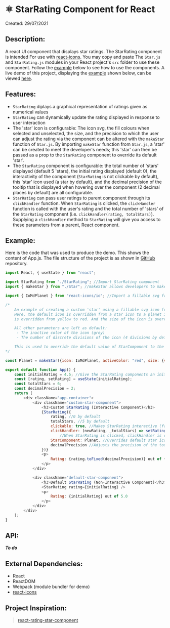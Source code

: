 # ⚛️ StarRating Component for React

Created: 29/07/2021

## Description: 

A react UI component that displays star ratings. The StarRating component is intended For use with [react-icons](https://react-icons.github.io/react-icons). You may copy and paste The `Star.js` and `StarRating.js` modules in your React project's `src` folder to use these component. Follow the 
[example](#example) below to see how to use the components. A live demo of this project, displaying the [example](#example) shown below, can be viewed [here](https://react-star-rating-demo.netlify.app).

## Features:
- `StarRating` diplays a graphical representation of ratings given as numerical values
- `StarRating` can dynamically update the rating displayed in response to user interaction
- The 'star' icon is configurable: The icon svg, the fill colours when selected and unselected, the size, and the precision to which the user can adjust the rating via the component can be altered with the `makeStar` function of `Star.js`. By importing `makeStar` function from `Star.js`, a 'star' can be created to meet the developer's needs; this 'star' can then be passed as a prop to the `StarRating` component to override its default 'star'.
- The `StarRating` component is configurable: the total number of 'stars' displayed (default 5 'stars), the initial rating displayed (default 0), the interactivity of the component (`StarRating` is not clickable by default), this 'star' icon used (a star by default), and the decimal precision of the tooltip that is displayed when hovering over the component (2 decimal places by default) are all configurable.
- `StarRating` can pass user ratings to parent component through its `clickHandler` function. When `StarRating` is clicked, the `clickHandler` function is called with the user's rating and the total number of 'stars' of the `StarRating` component (i.e. `clickHandler(rating, totalStars)`). Supplying a `clickHandler` method to `StarRating` will give you access to these parameters from a parent, React component.

## <a id="example"></a>Example:
Here is the code that was used to produce the demo. This shows the content of App.js. The file structure of the project is as shown in [GitHub](https://github.com/keano-robinson/react-star-rating) repository.

``` javascript
import React, { useState } from "react";

import StarRating from "./StarRating"; //Import StarRating component
import { makeStar } from "./Star"; //makeStar allows developers to make a custom 'star' icon

import { IoMdPlanet } from "react-icons/io"; //Import a fillable svg from react-icons to make a custom 'star'

/* 
    An example of creating a custom 'star' using a fillable svg icon from react-icons.
    Here, the default icon is overridden from a star icon to a planet icon. The color of the icon when it is active (i.e. selected)
    is overridden from yellow to red. And the size of the icon is overriden from 20px to 50px.

    All other parameters are left as default: 
     - The inactive color of the icon (grey) 
     - The number of discrete divisions of the icon (4 divisions by default, indicating that the user can adjust ratings in increments of 0.25)

    This is used to override the default value of StarComponent to the new 'star' icon, a planet icon.
*/

const Planet = makeStar({icon: IoMdPlanet, activeColor: "red", size: {value:"50", unit:"px"}, numberOfDivisions: 4});

export default function App() {
    const initialRating = 4.5; //Give the StarRating components an inital rating of 4.5 for demonstration purposes
    const [rating, setRating] = useState(initialRating); 
    const totalStars = 6;
    const decimalPrecision = 2;
    return (
        <div className="app-container">
            <div className="custom-star-component">
                <h3>Custom StarRating (Interactive Component)</h3>
                {StarRating({
                    rating, //0 by default
                    totalStars, //5 by default
                    clickable: true, //Makes StarRating interactive (false by default)
                    clickHandler: (newRating, _totalStars) => setRating(newRating), //Dynamically adjusts rating. These values are used in the paragraph below.
                        //When StarRating is clicked, clickHandler is called with the new rating and total number of 'stars' of the StarRating component
                    StarComponent: Planet, //Overrides default star icon with a planet icon (default: gold star with grey background)
                    decimalPrecision //Adjusts the precision of the tooltip, figures are given to 1 decimal place by default
                })}
                <p>
                    Rating: {rating.toFixed(decimalPrecision)} out of {totalStars.toFixed(decimalPrecision)}
                </p>
            </div>

            <div className="default-star-component">
                <h3>Default StarRating (Non-Interactive Component)</h3>
                <StarRating rating={initialRating} />
                <p>
                    Rating: {initialRating} out of 5.0
                </p>
            </div>
        </div>
    );
}
```
## API:
***To do***

## External Dependencies:
- React
- ReactDOM
- Webpack (module bundler for demo)
- [react-icons](https://react-icons.github.io/react-icons/)

## Project Inspiration:
> [react-rating-star-component](https://www.npmjs.com/package/react-rating-stars-component)